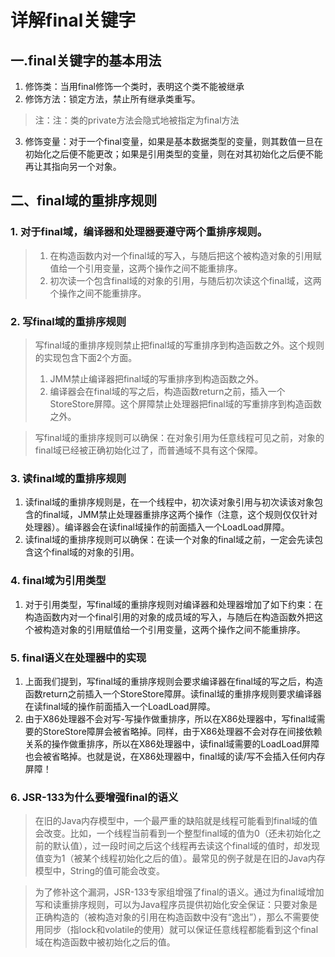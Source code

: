 # 详解final关键字
## 一.final关键字的基本用法
1. 修饰类：当用final修饰一个类时，表明这个类不能被继承  
2. 修饰方法：锁定方法，禁止所有继承类重写。
> 注：注：类的private方法会隐式地被指定为final方法
3. 修饰变量：对于一个final变量，如果是基本数据类型的变量，则其数值一旦在初始化之后便不能更改；如果是引用类型的变量，则在对其初始化之后便不能再让其指向另一个对象。

## 二、final域的重排序规则
### 1. 对于final域，编译器和处理器要遵守两个重排序规则。
> 1. 在构造函数内对一个final域的写入，与随后把这个被构造对象的引用赋值给一个引用变量，这两个操作之间不能重排序。  
> 2. 初次读一个包含final域的对象的引用，与随后初次读这个final域，这两个操作之间不能重排序。
### 2. 写final域的重排序规则  
> 写final域的重排序规则禁止把final域的写重排序到构造函数之外。这个规则的实现包含下面2个方面。
> 1. JMM禁止编译器把final域的写重排序到构造函数之外。
> 2. 编译器会在final域的写之后，构造函数return之前，插入一个StoreStore屏障。这个屏障禁止处理器把final域的写重排序到构造函数之外。  

> 写final域的重排序规则可以确保：在对象引用为任意线程可见之前，对象的final域已经被正确初始化过了，而普通域不具有这个保障。

### 3. 读final域的重排序规则
1. 读final域的重排序规则是，在一个线程中，初次读对象引用与初次读该对象包含的final域，JMM禁止处理器重排序这两个操作（注意，这个规则仅仅针对处理器）。编译器会在读final域操作的前面插入一个LoadLoad屏障。
2. 读final域的重排序规则可以确保：在读一个对象的final域之前，一定会先读包含这个final域的对象的引用。

### 4. final域为引用类型  
1. 对于引用类型，写final域的重排序规则对编译器和处理器增加了如下约束：在构造函数内对一个final引用的对象的成员域的写入，与随后在构造函数外把这个被构造对象的引用赋值给一个引用变量，这两个操作之间不能重排序。

### 5. final语义在处理器中的实现
1. 上面我们提到，写final域的重排序规则会要求编译器在final域的写之后，构造函数return之前插入一个StoreStore障屏。读final域的重排序规则要求编译器在读final域的操作前面插入一个LoadLoad屏障。  
2. 由于X86处理器不会对写-写操作做重排序，所以在X86处理器中，写final域需要的StoreStore障屏会被省略掉。同样，由于X86处理器不会对存在间接依赖关系的操作做重排序，所以在X86处理器中，读final域需要的LoadLoad屏障也会被省略掉。也就是说，在X86处理器中，final域的读/写不会插入任何内存屏障！

### 6. JSR-133为什么要增强final的语义
>在旧的Java内存模型中，一个最严重的缺陷就是线程可能看到final域的值会改变。比如，一个线程当前看到一个整型final域的值为0（还未初始化之前的默认值），过一段时间之后这个线程再去读这个final域的值时，却发现值变为1（被某个线程初始化之后的值）。最常见的例子就是在旧的Java内存模型中，String的值可能会改变。

>为了修补这个漏洞，JSR-133专家组增强了final的语义。通过为final域增加写和读重排序规则，可以为Java程序员提供初始化安全保证：只要对象是正确构造的（被构造对象的引用在构造函数中没有“逸出”），那么不需要使用同步（指lock和volatile的使用）就可以保证任意线程都能看到这个final域在构造函数中被初始化之后的值。
